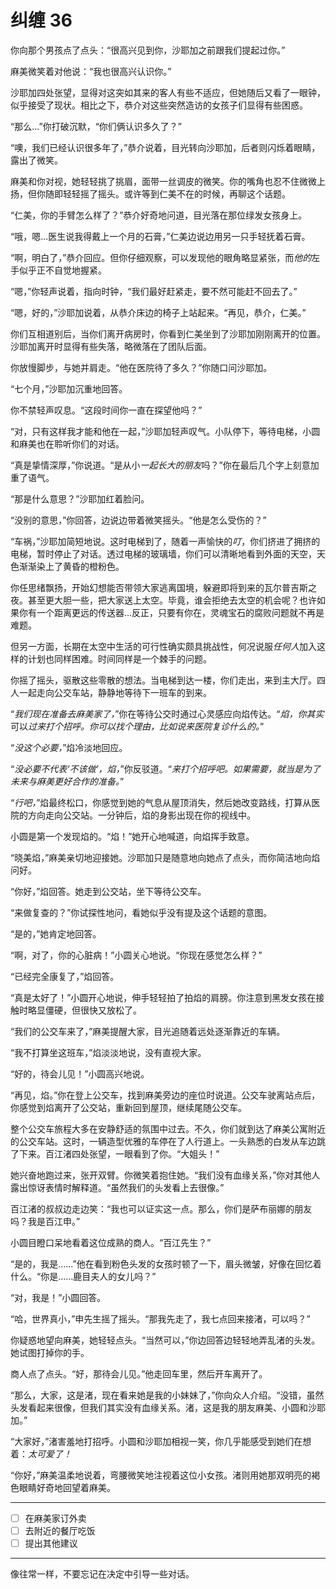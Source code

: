 # 纠缠 36

你向那个男孩点了点头：“很高兴见到你，沙耶加之前跟我们提起过你。”

麻美微笑着对他说：“我也很高兴认识你。”

沙耶加四处张望，显得对这突如其来的客人有些不适应，但她随后又看了一眼钟，似乎接受了现状。相比之下，恭介对这些突然造访的女孩子们显得有些困惑。

“那么...”你打破沉默，“你们俩认识多久了？”

“噢，我们已经认识很多年了，”恭介说着，目光转向沙耶加，后者则闪烁着眼睛，露出了微笑。

麻美和你对视，她轻轻挑了挑眉，面带一丝调皮的微笑。你的嘴角也忍不住微微上扬，但你随即轻轻摇了摇头。或许等到仁美不在的时候，再聊这个话题。

“仁美，你的手臂怎么样了？”恭介好奇地问道，目光落在那位绿发女孩身上。

“哦，嗯...医生说我得戴上一个月的石膏，”仁美边说边用另一只手轻抚着石膏。

“啊，明白了，”恭介回应。但你仔细观察，可以发现他的眼角略显紧张，而*他的*左手似乎正不自觉地握紧。

“嗯，”你轻声说着，指向时钟，“我们最好赶紧走，要不然可能赶不回去了。”

“嗯，好的，”沙耶加说着，从恭介床边的椅子上站起来。“再见，恭介，仁美。”

你们互相道别后，当你们离开病房时，你看到仁美坐到了沙耶加刚刚离开的位置。沙耶加离开时显得有些失落，略微落在了团队后面。

你放慢脚步，与她并肩走。“他在医院待了多久？”你随口问沙耶加。

“七个月，”沙耶加沉重地回答。

你不禁轻声叹息。“这段时间你一直在探望他吗？”

“对，只有这样我才能和他在一起，”沙耶加轻声叹气。小队停下，等待电梯，小圆和麻美也在聆听你们的对话。

“真是挚情深厚，”你说道。“是从小*一起长大的朋友*吗？”你在最后几个字上刻意加重了语气。

“那是什么意思？”沙耶加红着脸问。

“没别的意思，”你回答，边说边带着微笑摇头。“他是怎么受伤的？”

“车祸，”沙耶加简短地说。这时电梯到了，随着一声愉快的*叮*，你们挤进了拥挤的电梯，暂时停止了对话。透过电梯的玻璃墙，你们可以清晰地看到外面的天空，天色渐渐染上了黄昏的橙粉色。

你任思绪飘扬，开始幻想能否带领大家逃离国境，躲避即将到来的瓦尔普吉斯之夜。甚至更大胆一些，把大家送上太空。毕竟，谁会拒绝去太空的机会呢？也许如果你有一个距离更远的传送器...反正，只要有你在，灵魂宝石的腐败问题就不再是难题。

但另一方面，长期在太空中生活的可行性确实颇具挑战性，何况说服*任何人*加入这样的计划也同样困难。时间同样是一个棘手的问题。

你摇了摇头，驱散这些零散的想法。当电梯到达一楼，你们走出，来到主大厅。四人一起走向公交车站，静静地等待下一班车的到来。

“*我们现在准备去麻美家了，*”你在等待公交时通过心灵感应向焰传达。“*焰，你其实*可以*过来打个招呼。你可以找个理由，比如说来医院复诊什么的。*”

“*没这个必要，*”焰冷淡地回应。

“*没必要不代表‘不该做’，焰，*”你反驳道。“*来打个招呼吧。如果需要，就当是为了未来与麻美更好合作的准备。*”

“*行吧，*”焰最终松口，你感觉到她的气息从屋顶消失，然后她改变路线，打算从医院的方向走向公交站。一分钟后，焰的身影出现在你的视线中。

小圆是第一个发现焰的。“焰！”她开心地喊道，向焰挥手致意。

“晓美焰，”麻美亲切地迎接她。沙耶加只是随意地向她点了点头，而你简洁地向焰问好。

“你好，”焰回答。她走到公交站，坐下等待公交车。

“来做复查的？”你试探性地问，看她似乎没有提及这个话题的意图。

“是的，”她肯定地回答。

“啊，对了，你的心脏病！”小圆关心地说。“你现在感觉怎么样？”

“已经完全康复了，”焰回答。

“真是太好了！”小圆开心地说，伸手轻轻拍了拍焰的肩膀。你注意到黑发女孩在接触时略显僵硬，但很快又放松了。

“我们的公交车来了，”麻美提醒大家，目光追随着远处逐渐靠近的车辆。

“我不打算坐这班车，”焰淡淡地说，没有直视大家。

“好的，待会儿见！”小圆高兴地说。

“再见，焰。”你在登上公交车，找到麻美旁边的座位时说道。公交车驶离站点后，你感觉到焰离开了公交站，重新回到屋顶，继续尾随公交车。

整个公交车旅程大多在安静舒适的氛围中过去。不久，你们就到达了麻美公寓附近的公交车站。这时，一辆造型优雅的车停在了人行道上。一头熟悉的白发从车边跳了下来。百江渚四处张望，一眼看到了你。“大姐头！”

她兴奋地跑过来，张开双臂。你微笑着抱住她。“我们没有血缘关系，”你对其他人露出惊讶表情时解释道。“虽然我们的头发看上去很像。”

百江渚的叔叔边走边笑：“我也可以证实这一点。那么，你们是萨布丽娜的朋友吗？我是百江申。”

小圆目瞪口呆地看着这位成熟的商人。“百江先生？”

“是的，我是……”他在看到粉色头发的女孩时顿了一下，眉头微皱，好像在回忆着什么。“你是……鹿目夫人的女儿吗？”

“对，我是！”小圆回答。

“哈，世界真小，”申先生摇了摇头。“那我先走了，我七点回来接渚，可以吗？”

你疑惑地望向麻美，她轻轻点头。“当然可以，”你边回答边轻轻地弄乱渚的头发。她试图打掉你的手。

商人点了点头。“好，那待会儿见。”他走回车里，然后开车离开了。

“那么，大家，这是渚，现在看来她是我的小妹妹了，”你向众人介绍。“没错，虽然头发看起来很像，但我们其实没有血缘关系。渚，这是我的朋友麻美、小圆和沙耶加。”

“大家好，”渚害羞地打招呼。小圆和沙耶加相视一笑，你几乎能感受到她们在想着：*太可爱了！*

“你好，”麻美温柔地说着，弯腰微笑地注视着这位小女孩。渚则用她那双明亮的褐色眼睛好奇地回望着麻美。

---

- [ ] 在麻美家订外卖
- [ ] 去附近的餐厅吃饭
- [ ] 提出其他建议

---

像往常一样，不要忘记在决定中引导一些对话。
